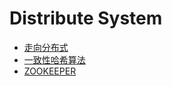 # Distribute System
* [走向分布式](https://yyp666.github.io/data/pdf/computer%20science/Scalability.pdf)
* [一致性哈希算法](https://yyp666.github.io/data/pdf/computer%20science/Consistent%20Hashing.pdf)
* [ZOOKEEPER](https://blog.csdn.net/gs80140/article/details/51496925)

